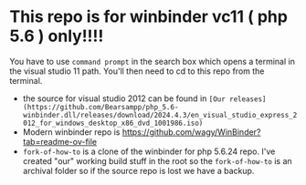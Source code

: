 # This repo is for winbinder vc11 ( php 5.6 ) only!!!!

You have to use ```command prompt``` in the search box which opens a terminal in the visual studio 11 path.
You'll then need to cd to this repo from the terminal.

* the source for visual studio 2012 can be found in ```[Our releases](https://github.com/Bearsampp/php_5.6-winbinder.dll/releases/download/2024.4.3/en_visual_studio_express_2012_for_windows_desktop_x86_dvd_1001986.iso)```
* Modern winbinder repo is https://github.com/wagy/WinBinder?tab=readme-ov-file
* ```fork-of-how-to```  is a clone of the winbinder for php 5.6.24 repo.  I've created "our" working build stuff in the root so the ```fork-of-how-to``` is an archival folder so if the source repo is lost we have a backup.
  
